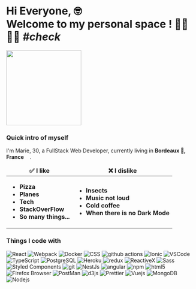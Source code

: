 <h1>Hi Everyone, 🤓</br>Welcome to my personal space ! 🤜🏼🤛🏼 <i>#check</i></h1>
<img src="https://media.giphy.com/media/SS8CV2rQdlYNLtBCiF/giphy.gif" width="200" height="200">


<h3>Quick intro of myself</h3>
<p>I'm Marie, 30, a FullStack Web Developer, currently living in <b>Bordeaux 🍷, France <img src="https://cdn-icons-png.flaticon.com/512/197/197560.png" width="13"/></b>.
  

<table>
  <thead align="center">
    <tr border: none;>
      <td><b>✅ I like</b></td>
      <td><b>❌ I dislike</b></td>
    </tr>
  </thead>
  <tbody>
    <tr>
      <td><b>
        <ul>
          <li>Pizza</li>
          <li>Planes</li>
          <li>Tech</li>
          <li>StackOverFlow</li>
          <li>So many things...</li>
        </ul>
      </td><b>
      <td><b>
        <ul>
          <li>Insects</li>
          <li>Music not loud</li>
          <li>Cold coffee</li>
          <li>When there is no Dark Mode</li>
        </ul>
      </td></b>
    </tr>
  </tbody>
</table>
  
<h3>Things I code with</h3>
<p>
  <img alt="React" src="https://img.shields.io/badge/-React-45b8d8?style=flat-square&logo=react&logoColor=white" />
  <img alt="Webpack" src="https://img.shields.io/badge/-Webpack-8DD6F9?style=flat-square&logo=webpack&logoColor=white" /> 
  <img alt="Docker" src="https://img.shields.io/badge/-Docker-46a2f1?style=flat-square&logo=docker&logoColor=white" />
  <img alt="CSS" src="https://img.shields.io/badge/-CSS3-1572B6?style=flat-square&logo=css3&logoColor=white" />
  <img alt="github actions" src="https://img.shields.io/badge/-Github_Actions-2088FF?style=flat-square&logo=github-actions&logoColor=white" />
  <img alt="Ionic" src="https://img.shields.io/badge/-Ionic-3880FF?style=flat-square&logo=ionic&logoColor=white" />
  <img alt="VSCode" src="https://img.shields.io/badge/-VSCode-1a73e8?style=flat-square&logo=visualstudiocode&logoColor=white" />
  <img alt="TypeScript" src="https://img.shields.io/badge/-TypeScript-007ACC?style=flat-square&logo=typescript&logoColor=white" />
  <img alt="PostgreSQL" src="https://img.shields.io/badge/-PostgreSQL-4169E1?style=flat-square&logo=postgresql&logoColor=white" />
  <img alt="Heroku" src="https://img.shields.io/badge/-Heroku-430098?style=flat-square&logo=heroku&logoColor=white" />
  <img alt="redux" src="https://img.shields.io/badge/-Redux-764ABC?style=flat-square&logo=redux&logoColor=white" />
  <img alt="ReactiveX" src="https://img.shields.io/badge/-RxJs-B7178C?style=flat-square&logo=reactivex&logoColor=white" />
  <img alt="Sass" src="https://img.shields.io/badge/-Sass-CC6699?style=flat-square&logo=sass&logoColor=white" />
  <img alt="Styled Components" src="https://img.shields.io/badge/-Styled_Components-db7092?style=flat-square&logo=styled-components&logoColor=white" />
  <img alt="git" src="https://img.shields.io/badge/-Git-F05032?style=flat-square&logo=git&logoColor=white" />
  <img alt="NestJs" src="https://img.shields.io/badge/-NestJs-ea2845?style=flat-square&logo=nestjs&logoColor=white" />
  <img alt="angular" src="https://img.shields.io/badge/-Angular-DD0031?style=flat-square&logo=angular&logoColor=white" />
  <img alt="npm" src="https://img.shields.io/badge/-NPM-CB3837?style=flat-square&logo=npm&logoColor=white" />
  <img alt="html5" src="https://img.shields.io/badge/-HTML5-E34F26?style=flat-square&logo=html5&logoColor=white" />
  <img alt="Firefox Browser" src="https://img.shields.io/badge/-Firefox_Browser-FB542B?style=flat-square&logo=firefoxbrowser&logoColor=white" />
  <img alt="PostMan" src="https://img.shields.io/badge/-Postman-FF6C37?style=flat-square&logo=postman&logoColor=white" />
  <img alt="d3js" src="https://img.shields.io/badge/-D3.js-F9A03C?style=flat-square&logo=d3.js&logoColor=white" />
  <img alt="Prettier" src="https://img.shields.io/badge/-Prettier-F7B93E?style=flat-square&logo=prettier&logoColor=white" />
  <img alt="Vuejs" src="https://img.shields.io/badge/-Vuejs-green?style=flat-square" />
  <img alt="MongoDB" src="https://img.shields.io/badge/-MongoDB-13aa52?style=flat-square&logo=mongodb&logoColor=white" />
  <img alt="Nodejs" src="https://img.shields.io/badge/-Nodejs-43853d?style=flat-square&logo=Node.js&logoColor=white" />
</p>
